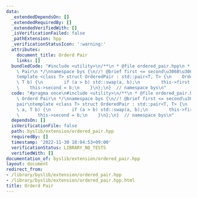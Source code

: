 ```yaml
---
data:
  _extendedDependsOn: []
  _extendedRequiredBy: []
  _extendedVerifiedWith: []
  _isVerificationFailed: false
  _pathExtension: hpp
  _verificationStatusIcon: ':warning:'
  attributes:
    document_title: Orderd Pair
    links: []
  bundledCode: "#include <utility>\n/**\n * @file ordered_pair.hpp\n * @brief Orderd\
    \ Pair\n */\nnamespace bys {\n//! @brief first <= second\u306B\u306A\u308Bpair\n\
    template <class T> struct OrderedPair : std::pair<T, T> {\n    OrderedPair(T a,\
    \ T b) {\n        if (a > b) std::swap(a, b);\n        this->first = a;\n    \
    \    this->second = b;\n    }\n};\n}  // namespace bys\n"
  code: "#pragma once\n#include <utility>\n/**\n * @file ordered_pair.hpp\n * @brief\
    \ Orderd Pair\n */\nnamespace bys {\n//! @brief first <= second\u306B\u306A\u308B\
    pair\ntemplate <class T> struct OrderedPair : std::pair<T, T> {\n    OrderedPair(T\
    \ a, T b) {\n        if (a > b) std::swap(a, b);\n        this->first = a;\n \
    \       this->second = b;\n    }\n};\n}  // namespace bys\n"
  dependsOn: []
  isVerificationFile: false
  path: byslib/extension/ordered_pair.hpp
  requiredBy: []
  timestamp: '2022-11-30 18:04:53+09:00'
  verificationStatus: LIBRARY_NO_TESTS
  verifiedWith: []
documentation_of: byslib/extension/ordered_pair.hpp
layout: document
redirect_from:
- /library/byslib/extension/ordered_pair.hpp
- /library/byslib/extension/ordered_pair.hpp.html
title: Orderd Pair
---
```

